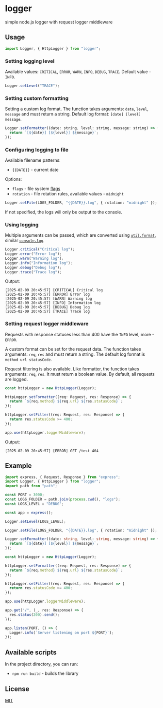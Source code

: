 # logger

simple node.js logger with request logger middleware

## Usage

```ts
import Logger, { HttpLogger } from "logger";
```

### Setting logging level

Available values: `CRITICAL`, `ERROR`, `WARN`, `INFO`, `DEBUG`, `TRACE`. Default value - `INFO`.

```ts
Logger.setLevel("TRACE");
```

### Setting сustom formatting

Setting a custom log format. The function takes arguments: `date`, `level`, `message` and must return a string. Default log format: `[date] [level] message`.

```js
Logger.setFormatter((date: string, level: string, message: string) => {
  return `[${date}] [${level}] ${message}`;
});
```

### Configuring logging to file

Available filename patterns:

- `{{DATE}}` - current date

Options:

- `flags` - file system [flags](https://nodejs.org/api/fs.html#file-system-flags)
- `rotation` - file rotation rules, аvailable values - `midnight`

```ts
Logger.setFile(LOGS_FOLDER, "{{DATE}}.log", { rotation: "midnight" });
```

If not specified, the logs will only be output to the console.

### Using logging

Multiple arguments can be passed, which are converted using [`util.format`](https://nodejs.org/api/util.html#utilformatformat-args), similar [`console.log`](https://nodejs.org/api/console.html#consolelogdata-args).

```ts
Logger.critical("Critical log");
Logger.error("Error log");
Logger.warn("Warning log");
Logger.info("Information log");
Logger.debug("Debug log");
Logger.trace("Trace log");
```

Output:

```
[2025-02-09 20:45:57] [CRITICAL] Critical log
[2025-02-09 20:45:57] [ERROR] Error log
[2025-02-09 20:45:57] [WARN] Warning log
[2025-02-09 20:45:57] [INFO] Information log
[2025-02-09 20:45:57] [DEBUG] Debug log
[2025-02-09 20:45:57] [TRACE] Trace log
```

### Setting request logger middleware

Requests with response statuses less than 400 have the `INFO` level, more - `ERROR`.

A custom format can be set for the request data. The function takes arguments: `req`, `res` and must return a string. The default log format is `method url statusCode`.

Request filtering is also available. Like formatter, the function takes arguments: `req`, `res`. It must return a boolean value. By default, all requests are logged.

```ts
const httpLogger = new HttpLogger(Logger);

httpLogger.setFormatter((req: Request, res: Response) => {
  return `${req.method} ${req.url} ${res.statusCode}`;
});

httpLogger.setFilter((req: Request, res: Response) => {
  return res.statusCode >= 400;
});

app.use(httpLogger.loggerMiddleware);
```

Output:

```
[2025-02-09 20:45:57] [ERROR] GET /test 404
```

## Example

```ts
import express, { Request, Response } from "express";
import Logger, { HttpLogger } from "logger";
import path from "path";

const PORT = 3000;
const LOGS_FOLDER = path.join(process.cwd(), "logs");
const LOGS_LEVEL = "DEBUG";

const app = express();

Logger.setLevel(LOGS_LEVEL);

Logger.setFile(LOGS_FOLDER, "{{DATE}}.log", { rotation: "midnight" });

Logger.setFormatter((date: string, level: string, message: string) => {
  return `[${date}] [${level}] ${message}`;
});

const httpLogger = new HttpLogger(Logger);

httpLogger.setFormatter((req: Request, res: Response) => {
  return `${req.method} ${req.url} ${res.statusCode}`;
});

httpLogger.setFilter((req: Request, res: Response) => {
  return res.statusCode >= 400;
});

app.use(httpLogger.loggerMiddleware);

app.get("/", (_, res: Response) => {
  res.status(200).send();
});

app.listen(PORT, () => {
  Logger.info(`Server listening on port ${PORT}`);
});
```

## Available scripts

In the project directory, you can run:

- `npm run build` - builds the library

## License

[MIT](./LICENSE)
